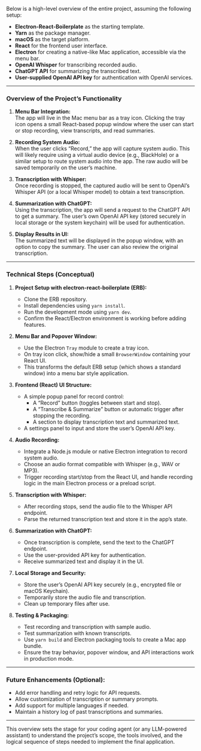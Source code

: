 Below is a high-level overview of the entire project, assuming the following setup:

- **Electron-React-Boilerplate** as the starting template.
- **Yarn** as the package manager.
- **macOS** as the target platform.
- **React** for the frontend user interface.
- **Electron** for creating a native-like Mac application, accessible via the menu bar.
- **OpenAI Whisper** for transcribing recorded audio.
- **ChatGPT API** for summarizing the transcribed text.
- **User-supplied OpenAI API key** for authentication with OpenAI services.

---

### Overview of the Project’s Functionality

1. **Menu Bar Integration:**  
   The app will live in the Mac menu bar as a tray icon. Clicking the tray icon opens a small React-based popup window where the user can start or stop recording, view transcripts, and read summaries.

2. **Recording System Audio:**  
   When the user clicks “Record,” the app will capture system audio. This will likely require using a virtual audio device (e.g., BlackHole) or a similar setup to route system audio into the app. The raw audio will be saved temporarily on the user’s machine.

3. **Transcription with Whisper:**  
   Once recording is stopped, the captured audio will be sent to OpenAI’s Whisper API (or a local Whisper model) to obtain a text transcription.

4. **Summarization with ChatGPT:**  
   Using the transcription, the app will send a request to the ChatGPT API to get a summary. The user’s own OpenAI API key (stored securely in local storage or the system keychain) will be used for authentication.

5. **Display Results in UI:**  
   The summarized text will be displayed in the popup window, with an option to copy the summary. The user can also review the original transcription.

---

### Technical Steps (Conceptual)

1. **Project Setup with electron-react-boilerplate (ERB):**
   - Clone the ERB repository.
   - Install dependencies using `yarn install`.
   - Run the development mode using `yarn dev`.
   - Confirm the React/Electron environment is working before adding features.

2. **Menu Bar and Popover Window:**
   - Use the Electron `Tray` module to create a tray icon.
   - On tray icon click, show/hide a small `BrowserWindow` containing your React UI.  
   - This transforms the default ERB setup (which shows a standard window) into a menu bar style application.

3. **Frontend (React) UI Structure:**
   - A simple popup panel for record control:
     - A “Record” button (toggles between start and stop).
     - A “Transcribe & Summarize” button or automatic trigger after stopping the recording.
     - A section to display transcription text and summarized text.
   - A settings panel to input and store the user’s OpenAI API key.

4. **Audio Recording:**
   - Integrate a Node.js module or native Electron integration to record system audio.
   - Choose an audio format compatible with Whisper (e.g., WAV or MP3).
   - Trigger recording start/stop from the React UI, and handle recording logic in the main Electron process or a preload script.

5. **Transcription with Whisper:**
   - After recording stops, send the audio file to the Whisper API endpoint.
   - Parse the returned transcription text and store it in the app’s state.

6. **Summarization with ChatGPT:**
   - Once transcription is complete, send the text to the ChatGPT endpoint.
   - Use the user-provided API key for authentication.
   - Receive summarized text and display it in the UI.

7. **Local Storage and Security:**
   - Store the user’s OpenAI API key securely (e.g., encrypted file or macOS Keychain).
   - Temporarily store the audio file and transcription.
   - Clean up temporary files after use.

8. **Testing & Packaging:**
   - Test recording and transcription with sample audio.
   - Test summarization with known transcripts.
   - Use `yarn build` and Electron packaging tools to create a Mac app bundle.
   - Ensure the tray behavior, popover window, and API interactions work in production mode.

---

### Future Enhancements (Optional):
- Add error handling and retry logic for API requests.
- Allow customization of transcription or summary prompts.
- Add support for multiple languages if needed.
- Maintain a history log of past transcriptions and summaries.

---

This overview sets the stage for your coding agent (or any LLM-powered assistant) to understand the project’s scope, the tools involved, and the logical sequence of steps needed to implement the final application.